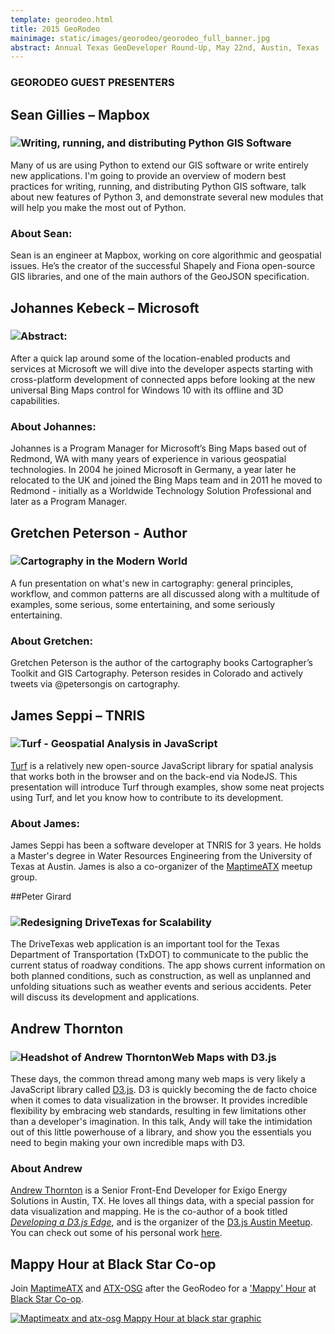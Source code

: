 ```yaml
---
template: georodeo.html
title: 2015 GeoRodeo
mainimage: static/images/georodeo/georodeo_full_banner.jpg
abstract: Annual Texas GeoDeveloper Round-Up, May 22nd, Austin, Texas
---
```

### GEORODEO GUEST PRESENTERS

## Sean Gillies – Mapbox
<h3><img class="img-circle pull-right presenter" src="{{m.link('static/images/georodeo/presenters/sean_gillies.jpg')}}">Writing, running, and distributing Python GIS Software</h3>

Many of us are using Python to extend our GIS software or write entirely new applications. I'm going to provide an overview of modern best practices for writing, running, and distributing Python GIS software, talk about new features of Python 3, and demonstrate several new modules that will help you make the most out of Python.

### About Sean:
Sean is an engineer at Mapbox, working on core algorithmic and geospatial
issues. He’s the creator of the successful Shapely and Fiona open-source GIS
libraries, and one of the main authors of the GeoJSON specification.

## Johannes Kebeck – Microsoft 
<h3><img class="img-circle pull-right presenter" src="{{m.link('static/images/georodeo/presenters/johanne_kabek.jpg')}}">Abstract:</h3>

After a quick lap around some of the location-enabled products and services at Microsoft we will dive into the developer aspects starting with cross-platform development of connected apps before looking at the new universal Bing Maps control for Windows 10 with its offline and 3D capabilities.

### About Johannes:
Johannes is a Program Manager for Microsoft’s Bing Maps based out of Redmond, WA with many years of experience in various geospatial technologies. In 2004 he joined Microsoft in Germany, a year later he relocated to the UK and joined the Bing Maps team and in 2011 he moved to Redmond - initially as a Worldwide Technology Solution Professional and later as a Program Manager.

## Gretchen Peterson - Author
<h3><img class="img-circle pull-right presenter" src="{{m.link('static/images/georodeo/presenters/gretchen_peterson.jpg')}}">Cartography in the Modern World</h3>

A fun presentation on what's new in cartography: general principles, workflow, and common patterns are all discussed along with a multitude of examples, some serious, some entertaining, and some seriously entertaining.</p>

### About Gretchen:
Gretchen Peterson is the author of the cartography books Cartographer’s Toolkit and GIS Cartography. Peterson resides in Colorado and actively tweets via @petersongis on cartography.

## James Seppi – TNRIS
<h3><img class="img-circle pull-right presenter" src="{{m.link('static/images/georodeo/presenters/james_seppi.jpg')}}">Turf - Geospatial Analysis in JavaScript</h3>

[Turf](http://turfjs.org) is a relatively new open-source JavaScript library for spatial analysis that works both in the browser and on the back-end via NodeJS. This presentation will introduce Turf through examples, show some neat projects using Turf, and let you know how to contribute to its development.

### About James:

James Seppi has been a software developer at TNRIS for 3 years. He holds a Master's degree in Water Resources Engineering from the University of Texas at Austin. James is also a co-organizer of the [MaptimeATX](http://www.meetup.com/MaptimeATX/) meetup group.

##Peter Girard
<h3><img class="img-circle pull-right presenter" src="{{m.link('static/images/georodeo/presenters/peter_girard.jpg')}}">Redesigning DriveTexas for Scalability</h3>

The DriveTexas web application is an important tool for the Texas Department of Transportation (TxDOT) to communicate to the public the current status of roadway conditions. The app shows current information on both planned conditions, such as construction, as well as unplanned and unfolding situations such as weather events and serious accidents. Peter will discuss its development and applications.

## Andrew Thornton
<h3><img class="img-circle pull-right presenter" src="{{m.link('static/images/georodeo/presenters/andrew_thornton.jpg')}}" alt="Headshot of Andrew Thornton">Web Maps with D3.js</h3>

These days, the common thread among many web maps is very likely a JavaScript library called [D3.js](http://d3js.org). D3 is quickly becoming the de facto choice when it comes to data visualization in the browser. It provides incredible flexibility by embracing web standards, resulting in few limitations other than a developer's imagination. In this talk, Andy will take the intimidation out of this little powerhouse of a library, and show you the essentials you need to begin making your own incredible maps with D3.

### About Andrew

[Andrew Thornton](https://twitter.com/encodingpixels) is a Senior Front-End Developer for Exigo Energy Solutions in Austin, TX. He loves all things data, with a special passion for data visualization and mapping. He is the co-author of a book titled [*Developing a D3.js Edge*](http://bleedingedgepress.com/our-books/developing-a-d3-js-edge/), and is the organizer of the [D3.js Austin Meetup](http://www.meetup.com/Austin-d3-js-Meetup/events/221862691/). You can check out some of his personal work [here](http://encodingpixels.com).

## Mappy Hour at Black Star Co-op
Join [MaptimeATX](http://www.meetup.com/maptimeatx/) and [ATX-OSG](http://www.meetup.com/atx-osg/) after the GeoRodeo for a ['Mappy' Hour](http://www.meetup.com/MaptimeATX/events/221439962/) at [Black Star Co-op](https://goo.gl/maps/fyn2u).

<a href="http://www.meetup.com/MaptimeATX/events/221439962/"> <img src="{{m.link('static/images/georodeo/mappyhour_sm.jpg')}}" alt="Maptimeatx and atx-osg Mappy Hour at black star graphic"></a>




